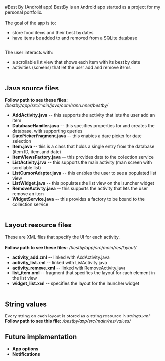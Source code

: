 #Best By (Android app)
BestBy is an Android app started as a project for my personal portfolio.<br /><br />
The goal of the app is to:<br />
* store food items and their best by dates
* have items be added to and removed from a SQLite database<br /><br />

The user interacts with:<br />
* a scrollable list view that shows each item with its best by date
* activities (screens) that let the user add and remove items<br /><br />

Java source files
-----------------
<b>Follow path to see these files:</b> <i>/bestby/app/src/main/java/com/ranrunner/bestby/</i>
* <b>AddActivity.java</b> -- this supports the activity that lets the user add an item
* <b>DatabaseHandler.java</b> -- this specifies properties for and creates the database, with supporting queries
* <b>DatePickerFragment.java</b> -- this enables a date picker for date selection
* <b>Item.java</b> -- this is a class that holds a single entry from the database (item ID, item, and date)
* <b>ItemViewsFactory.java</b> -- this provides data to the collection service
* <b>ListActivity.java</b> -- this supports the main activity (main screen with scrollable list)
* <b>ListCursorAdapter.java</b> -- this enables the user to see a populated list view
* <b>ListWidget.java</b> -- this populates the list view on the launcher widget
* <b>RemoveActivity.java</b> -- this supports the activity that lets the user remove an item
* <b>WidgetService.java</b> -- this provides a factory to be bound to the collection service<br /><br />

Layout resource files
---------------------
These are XML files that specify the UI for each activity.<br /> <br />
<b>Follow path to see these files:</b> <i>/bestby/app/src/main/res/layout/</i>
* <b>activity_add.xml</b> -- linked with AddActivity.java
* <b>activity_list.xml</b> -- linked with ListActivity.java
* <b>activity_remove.xml</b> -- linked with RemoveActivity.java
* <b>list_item.xml</b> -- fragment that specifies the layout for each element in the list view
* <b>widget_list.xml</b> -- specifies the layout for the launcher widget<br /><br />

String values
-------------
Every string on each layout is stored as a string resource in <i>strings.xml</i><br />
<b>Follow path to see this file:</b> <i>/bestby/app/src/main/res/values/</i>

Future implementation
---------------------
* <b>App options</b>
* <b>Notifications</b>
